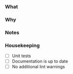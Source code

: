 <!--
Thanks for spending the time to send this PR :D.

Please fill out the information below and make sure you're familiar
with the contributing guidelines (found in the CONTRIBUTING.md file).
-->

<!-- What changes are being made? (feature/bug) -->

### What

<!-- Why are these changes necessary? Link any related issues -->

### Why

<!-- If necessary add any additional notes on the implementation -->

### Notes

### Housekeeping

- [ ] Unit tests
- [ ] Documentation is up to date
- [ ] No additional lint warnings
